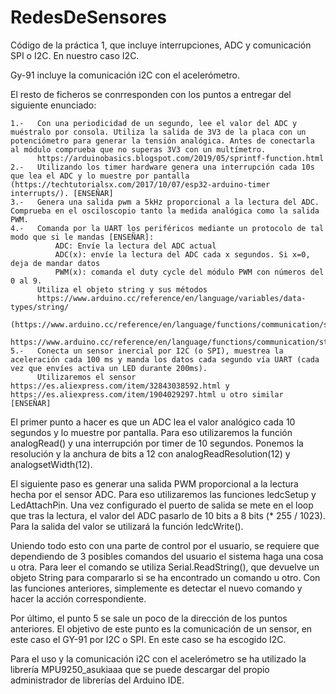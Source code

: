 # RedesDeSensores

Código de la práctica 1, que incluye interrupciones, ADC y comunicación SPI o I2C. En nuestro caso I2C.

Gy-91 incluye la comunicación i2C con el acelerómetro.

El resto de ficheros se conrresponden con los puntos a entregar del siguiente enunciado:

    1.-   Con una periodicidad de un segundo, lee el valor del ADC y muéstralo por consola. Utiliza la salida de 3V3 de la placa con un potenciómetro para generar la tensión analógica. Antes de conectarla al módulo comprueba que no superas 3V3 con un multímetro. 
          https://arduinobasics.blogspot.com/2019/05/sprintf-function.html 
    2.-   Utilizando los timer hardware genera una interrupción cada 10s que lea el ADC y lo muestre por pantalla (https://techtutorialsx.com/2017/10/07/esp32-arduino-timer interrupts/). [ENSEÑAR]
    3.-   Genera una salida pwm a 5kHz proporcional a la lectura del ADC. Comprueba en el osciloscopio tanto la medida analógica como la salida PWM. 
    4.-   Comanda por la UART los periféricos mediante un protocolo de tal modo que si le mandas [ENSEÑAR]:
              ADC: Envíe la lectura del ADC actual
              ADC(x): envíe la lectura del ADC cada x segundos. Si x=0, deja de mandar datos
              PWM(x): comanda el duty cycle del módulo PWM con números del 0 al 9. 
          Utiliza el objeto string y sus métodos 
          https://www.arduino.cc/reference/en/language/variables/data-types/string/ 
          (https://www.arduino.cc/reference/en/language/functions/communication/serial/) 
          https://www.arduino.cc/reference/en/language/functions/communication/stream/ 
    5.-   Conecta un sensor inercial por I2C (o SPI), muestrea la aceleración cada 100 ms y manda los datos cada segundo vía UART (cada vez que envíes activa un LED durante 200ms).
          Utilizaremos el sensor https://es.aliexpress.com/item/32843038592.html y https://es.aliexpress.com/item/1904029297.html u otro similar [ENSEÑAR]
          
El primer punto a hacer es que un ADC lea el valor analógico cada 10 segundos y lo muestre por pantalla. Para eso utilizaremos la función analogRead() y una interrupción por timer de 10 segundos. Ponemos la resolución y la anchura de bits a 12 con analogReadResolution(12) y analogsetWidth(12).

El siguiente paso es generar una salida PWM proporcional a la lectura hecha por el sensor ADC. Para eso utilizaremos las funciones ledcSetup y LedAttachPin. Una vez configurado el puerto de salida se mete en el loop que tras la lectura, el valor del ADC pasarlo de 10 bits a 8 bits (* 255 / 1023). Para la salida del valor se utilizará la función ledcWrite().

Uniendo todo esto con una parte de control por el usuario, se requiere que dependiendo de 3 posibles comandos del usuario el sistema haga una cosa u otra. Para leer el comando se utiliza Serial.ReadString(), que devuelve un objeto String para compararlo si se ha encontrado un comando u otro. Con las funciones anteriores, simplemente es detectar el nuevo comando y hacer la acción correspondiente.

Por último, el punto 5 se sale un poco de la dirección de los puntos anteriores. El objetivo de este punto es la comunicación de un sensor, en este caso el GY-91 por I2C o SPI. En este caso se ha escogido I2C. 

Para el uso y la comunicación i2C con el acelerómetro se ha utilizado la librería MPU9250_asukiaaa que se puede descargar del propio administrador de librerías del Arduino IDE.

